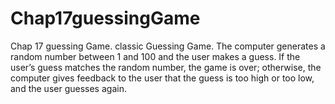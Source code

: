 # Chap17guessingGame
Chap 17 guessing Game. classic Guessing Game. The computer generates a random number between 1 and 100 and the user makes a guess. If the user’s guess matches the random number, the game is over; otherwise, the computer gives feedback to the user that the guess is too high or too low, and the user guesses again.
